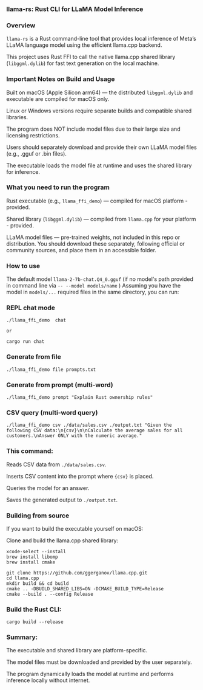 ### llama-rs: Rust CLI for LLaMA Model Inference

### Overview

`llama-rs` is a Rust command-line tool that provides local inference of Meta’s LLaMA language model using the efficient llama.cpp backend.

This project uses Rust FFI to call the native llama.cpp shared library (`libggml.dylib`) for fast text generation on the local machine.

### Important Notes on Build and Usage

Built on macOS (Apple Silicon arm64) — the distributed `libggml.dylib` and executable are compiled for macOS only.

Linux or Windows versions require separate builds and compatible shared libraries.

The program does NOT include model files due to their large size and licensing restrictions.

Users should separately download and provide their own LLaMA model files (e.g., .gguf or .bin files).

The executable loads the model file at runtime and uses the shared library for inference.

### What you need to run the program

Rust executable (e.g., `llama_ffi_demo`) — compiled for macOS platform - provided.

Shared library (`libggml.dylib`) — compiled from `llama.cpp` for your platform - provided.

LLaMA model files — pre-trained weights, not included in this repo or distribution.
You should download these separately, following official or community sources, and place them in an accessible folder.

### How to use

The default model `llama-2-7b-chat.Q4_0.gguf` (if no model's path provided in command line via `-- --model models/name` )
Assuming you have the model in `models/...` required files in the same directory, you can run:


### REPL chat mode
```
./llama_ffi_demo  chat

or 

cargo run chat
```

### Generate from file

```
./llama_ffi_demo file prompts.txt
``` 

### Generate from prompt (multi-word)

```
./llama_ffi_demo prompt "Explain Rust ownership rules"
``` 

### CSV query (multi-word query)

```
./llama_ffi_demo csv ./data/sales.csv ./output.txt "Given the following CSV data:\n{csv}\n\nCalculate the average sales for all customers.\nAnswer ONLY with the numeric average."
```

### This command:

Reads CSV data from `./data/sales.csv`.

Inserts CSV content into the prompt where `{csv}` is placed.

Queries the model for an answer.

Saves the generated output to `./output.txt`.

### Building from source

If you want to build the executable yourself on macOS:

Clone and build the llama.cpp shared library:

```shell
xcode-select --install
brew install libomp
brew install cmake

git clone https://github.com/ggerganov/llama.cpp.git
cd llama.cpp
mkdir build && cd build
cmake .. -DBUILD_SHARED_LIBS=ON -DCMAKE_BUILD_TYPE=Release
cmake --build . --config Release
```

### Build the Rust CLI:

````shell
cargo build --release
````

### Summary:

The executable and shared library are platform-specific.

The model files must be downloaded and provided by the user separately.

The program dynamically loads the model at runtime and performs inference locally without internet.
